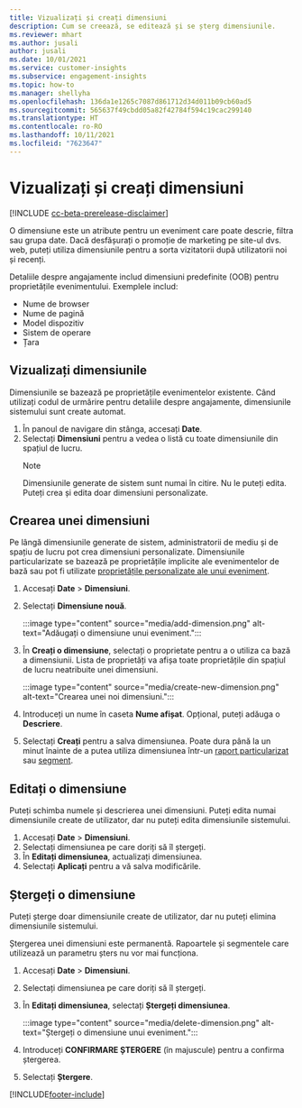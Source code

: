```yaml
---
title: Vizualizați și creați dimensiuni
description: Cum se creează, se editează și se șterg dimensiunile.
ms.reviewer: mhart
ms.author: jusali
author: jusali
ms.date: 10/01/2021
ms.service: customer-insights
ms.subservice: engagement-insights
ms.topic: how-to
ms.manager: shellyha
ms.openlocfilehash: 136da1e1265c7087d861712d34d011b09cb60ad5
ms.sourcegitcommit: 565637f49cbdd05a82f42784f594c19cac299140
ms.translationtype: HT
ms.contentlocale: ro-RO
ms.lasthandoff: 10/11/2021
ms.locfileid: "7623647"
---
```

# <a name="view-and-create-dimensions"></a>Vizualizați și creați dimensiuni

[!INCLUDE [cc-beta-prerelease-disclaimer](includes/cc-beta-prerelease-disclaimer.md)]

O dimensiune este un atribute pentru un eveniment care poate descrie, filtra sau grupa date. Dacă desfășurați o promoție de marketing pe site-ul dvs. web, puteți utiliza dimensiunile pentru a sorta vizitatorii după utilizatorii noi și recenți.  

Detaliile despre angajamente includ dimensiuni predefinite (OOB) pentru proprietățile evenimentului. Exemplele includ:

- Nume de browser
- Nume de pagină
- Model dispozitiv
- Sistem de operare
- Țara

## <a name="view-dimensions"></a>Vizualizați dimensiunile

Dimensiunile se bazează pe proprietățile evenimentelor existente. Când utilizați codul de urmărire pentru detaliile despre angajamente, dimensiunile sistemului sunt create automat.

1. În panoul de navigare din stânga, accesați **Date**. 
1. Selectați **Dimensiuni** pentru a vedea o listă cu toate dimensiunile din spațiul de lucru. 
   > [!NOTE]
   > Dimensiunile generate de sistem sunt numai în citire. Nu le puteți edita. Puteți crea și edita doar dimensiuni personalizate.

## <a name="create-a-dimension"></a>Crearea unei dimensiuni

Pe lângă dimensiunile generate de sistem, administratorii de mediu și de spațiu de lucru pot crea dimensiuni personalizate. Dimensiunile particularizate se bazează pe proprietățile implicite ale evenimentelor de bază sau pot fi utilizate [proprietățile personalizate ale unui eveniment](advanced-SDK-implementation.md).

1. Accesați **Date** > **Dimensiuni**.
1. Selectați **Dimensiune nouă**.

   :::image type="content" source="media/add-dimension.png" alt-text="Adăugați o dimensiune unui eveniment.":::

1. În **Creați o dimensiune**, selectați o proprietate pentru a o utiliza ca bază a dimensiunii. Lista de proprietăți va afișa toate proprietățile din spațiul de lucru neatribuite unei dimensiuni.
   
   :::image type="content" source="media/create-new-dimension.png" alt-text="Crearea unei noi dimensiuni.":::
      
3. Introduceți un nume în caseta **Nume afișat**. Opțional, puteți adăuga o **Descriere**.
4. Selectați **Creați** pentru a salva dimensiunea. Poate dura până la un minut înainte de a putea utiliza dimensiunea într-un [raport particularizat](custom-reports.md) sau [segment](segments.md). 

## <a name="edit-a-dimension"></a>Editați o dimensiune

Puteți schimba numele și descrierea unei dimensiuni. Puteți edita numai dimensiunile create de utilizator, dar nu puteți edita dimensiunile sistemului.


1. Accesați **Date** > **Dimensiuni**.
1. Selectați dimensiunea pe care doriți să îl ștergeți.
1. În **Editați dimensiunea**, actualizați dimensiunea.
1. Selectați **Aplicați** pentru a vă salva modificările.

## <a name="delete-a-dimension"></a>Ștergeți o dimensiune

Puteți șterge doar dimensiunile create de utilizator, dar nu puteți elimina dimensiunile sistemului.

Ștergerea unei dimensiuni este permanentă. Rapoartele și segmentele care utilizează un parametru șters nu vor mai funcționa. 

1. Accesați **Date** > **Dimensiuni**.
1. Selectați dimensiunea pe care doriți să îl ștergeți.
1. În **Editați dimensiunea**, selectați **Ștergeți dimensiunea**.

   :::image type="content" source="media/delete-dimension.png" alt-text="Ștergeți o dimensiune unui eveniment.":::

1. Introduceți **CONFIRMARE ȘTERGERE** (în majuscule) pentru a confirma ștergerea. 
1. Selectați **Ștergere**.

[!INCLUDE[footer-include](../includes/footer-banner.md)]
